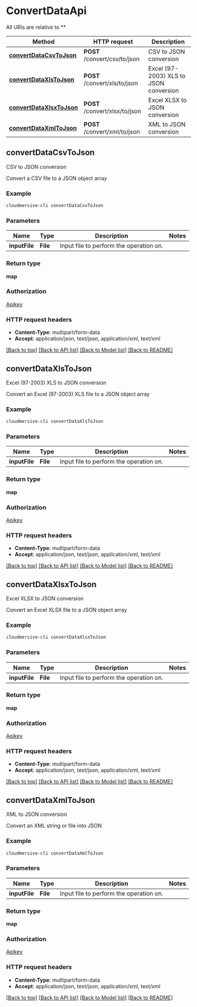 # ConvertDataApi

All URIs are relative to **

Method | HTTP request | Description
------------- | ------------- | -------------
[**convertDataCsvToJson**](ConvertDataApi.md#convertDataCsvToJson) | **POST** /convert/csv/to/json | CSV to JSON conversion
[**convertDataXlsToJson**](ConvertDataApi.md#convertDataXlsToJson) | **POST** /convert/xls/to/json | Excel (97-2003) XLS to JSON conversion
[**convertDataXlsxToJson**](ConvertDataApi.md#convertDataXlsxToJson) | **POST** /convert/xlsx/to/json | Excel XLSX to JSON conversion
[**convertDataXmlToJson**](ConvertDataApi.md#convertDataXmlToJson) | **POST** /convert/xml/to/json | XML to JSON conversion


## **convertDataCsvToJson**

CSV to JSON conversion

Convert a CSV file to a JSON object array

### Example
```bash
cloudmersive-cli convertDataCsvToJson
```

### Parameters

Name | Type | Description  | Notes
------------- | ------------- | ------------- | -------------
 **inputFile** | **File** | Input file to perform the operation on. |

### Return type

**map**

### Authorization

[Apikey](../README.md#Apikey)

### HTTP request headers

 - **Content-Type**: multipart/form-data
 - **Accept**: application/json, text/json, application/xml, text/xml

[[Back to top]](#) [[Back to API list]](../README.md#documentation-for-api-endpoints) [[Back to Model list]](../README.md#documentation-for-models) [[Back to README]](../README.md)

## **convertDataXlsToJson**

Excel (97-2003) XLS to JSON conversion

Convert an Excel (97-2003) XLS file to a JSON object array

### Example
```bash
cloudmersive-cli convertDataXlsToJson
```

### Parameters

Name | Type | Description  | Notes
------------- | ------------- | ------------- | -------------
 **inputFile** | **File** | Input file to perform the operation on. |

### Return type

**map**

### Authorization

[Apikey](../README.md#Apikey)

### HTTP request headers

 - **Content-Type**: multipart/form-data
 - **Accept**: application/json, text/json, application/xml, text/xml

[[Back to top]](#) [[Back to API list]](../README.md#documentation-for-api-endpoints) [[Back to Model list]](../README.md#documentation-for-models) [[Back to README]](../README.md)

## **convertDataXlsxToJson**

Excel XLSX to JSON conversion

Convert an Excel XLSX file to a JSON object array

### Example
```bash
cloudmersive-cli convertDataXlsxToJson
```

### Parameters

Name | Type | Description  | Notes
------------- | ------------- | ------------- | -------------
 **inputFile** | **File** | Input file to perform the operation on. |

### Return type

**map**

### Authorization

[Apikey](../README.md#Apikey)

### HTTP request headers

 - **Content-Type**: multipart/form-data
 - **Accept**: application/json, text/json, application/xml, text/xml

[[Back to top]](#) [[Back to API list]](../README.md#documentation-for-api-endpoints) [[Back to Model list]](../README.md#documentation-for-models) [[Back to README]](../README.md)

## **convertDataXmlToJson**

XML to JSON conversion

Convert an XML string or file into JSON

### Example
```bash
cloudmersive-cli convertDataXmlToJson
```

### Parameters

Name | Type | Description  | Notes
------------- | ------------- | ------------- | -------------
 **inputFile** | **File** | Input file to perform the operation on. |

### Return type

**map**

### Authorization

[Apikey](../README.md#Apikey)

### HTTP request headers

 - **Content-Type**: multipart/form-data
 - **Accept**: application/json, text/json, application/xml, text/xml

[[Back to top]](#) [[Back to API list]](../README.md#documentation-for-api-endpoints) [[Back to Model list]](../README.md#documentation-for-models) [[Back to README]](../README.md)

